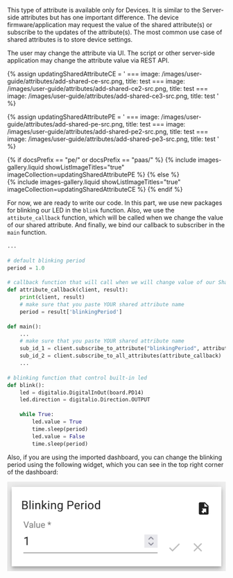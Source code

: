 This type of attribute is available only for Devices. It is similar to the Server-side attributes but has one important 
difference. The device firmware/application may request the value of the shared attribute(s) or subscribe to the updates 
of the attribute(s). The most common use case of shared attributes is to store device settings.

The user may change the attribute via UI. The script or other server-side application may change the attribute value via 
REST API.

{% assign updatingSharedAttributeCE = '
    ===
        image: /images/user-guide/attributes/add-shared-ce-src.png,
        title: test
    ===
        image: /images/user-guide/attributes/add-shared-ce2-src.png,
        title: test
    ===
        image: /images/user-guide/attributes/add-shared-ce3-src.png,
        title: test
    '
%}

{% assign updatingSharedAttributePE = '
    ===
        image: /images/user-guide/attributes/add-shared-pe-src.png,
        title: test
    ===
        image: /images/user-guide/attributes/add-shared-pe2-src.png,
        title: test
    ===
        image: /images/user-guide/attributes/add-shared-pe3-src.png,
        title: test
    '
%}

{% if docsPrefix == "pe/" or docsPrefix == "paas/" %}
    {% include images-gallery.liquid showListImageTitles="true" imageCollection=updatingSharedAttributePE %}
{% else %}  
    {% include images-gallery.liquid showListImageTitles="true" imageCollection=updatingSharedAttributeCE %}
{% endif %}

For now, we are ready to write our code. In this part, we use new packages for blinking our LED in the `blink` function.
Also, we use the `attibute_callback` function, which will be called when we change the value of our shared attribute. And 
finally, we bind our callback to subscriber in the `main` function.

```python
...

# default blinking period
period = 1.0

# callback function that will call when we will change value of our Shared Attribute
def attribute_callback(client, result):
    print(client, result)
    # make sure that you paste YOUR shared attribute name
    period = result['blinkingPeriod']

def main():
    ...
    # make sure that you paste YOUR shared attribute name
    sub_id_1 = client.subscribe_to_attribute("blinkingPeriod", attribute_callback)
    sub_id_2 = client.subscribe_to_all_attributes(attribute_callback)
    ...

# blinking function that control built-in led
def blink():
    led = digitalio.DigitalInOut(board.PD14)
    led.direction = digitalio.Direction.OUTPUT

    while True:
        led.value = True
        time.sleep(period)
        led.value = False
        time.sleep(period)
```

Also, if you are using the imported dashboard, you can change the blinking period using the following widget, which you 
can see in the top right corner of the dashboard:

![](/images/devices-library/basic/minicomputers/attribute-update-widget.png)

